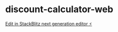 # discount-calculator-web

[Edit in StackBlitz next generation editor ⚡️](https://stackblitz.com/~/github.com/vmhq/discount-calculator-web)